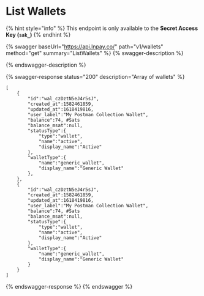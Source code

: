 # List Wallets

{% hint style="info" %}
This endpoint is only available to the **Secret Access Key (`sak_`)**
{% endhint %}

{% swagger baseUrl="https://api.lnpay.co/" path="v1/wallets" method="get" summary="ListWallets" %}
{% swagger-description %}

{% endswagger-description %}

{% swagger-response status="200" description="Array of wallets" %}
```
[
    {
        "id":"wal_czDztN5eJ4r5sJ",
        "created_at":1582461859,
        "updated_at":1618419816,
        "user_label":"My Postman Collection Wallet",
        "balance":74, #Sats
        "balance_msat":null,
        "statusType":{
            "type":"wallet",
            "name":"active",
            "display_name":"Active"
        },
        "walletType":{
            "name":"generic_wallet",
            "display_name":"Generic Wallet"
        },
    },
    {
        "id":"wal_czDztN5eJ4r5sJ",
        "created_at":1582461859,
        "updated_at":1618419816,
        "user_label":"My Postman Collection Wallet",
        "balance":74, #Sats
        "balance_msat":null,
        "statusType":{
            "type":"wallet",
            "name":"active",
            "display_name":"Active"
        },
        "walletType":{
            "name":"generic_wallet",
            "display_name":"Generic Wallet"
        }
    }
]
```
{% endswagger-response %}
{% endswagger %}
